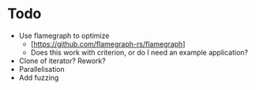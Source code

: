 # Todo

* Use flamegraph to optimize
  * [https://github.com/flamegraph-rs/flamegraph]
  * Does this work with criterion, or do I need an example application?
* Clone of iterator? Rework?
* Parallelisation
* Add fuzzing
